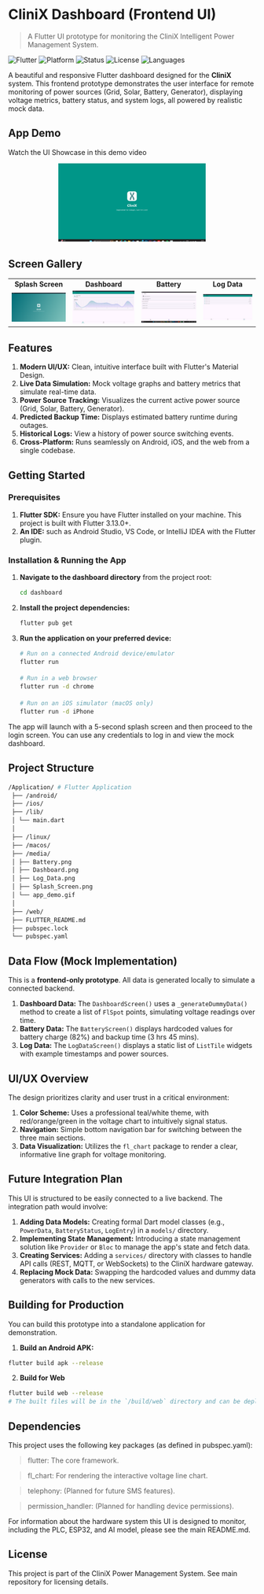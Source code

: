 # CliniX Dashboard (Frontend UI)

> A Flutter UI prototype for monitoring the CliniX Intelligent Power Management System.

![Flutter](https://img.shields.io/badge/Flutter-02569B?style=for-the-badge&logo=flutter&logoColor=white)
![Platform](https://img.shields.io/badge/Platform-Android__%7C__iOS__%7C__Web-blue)
![Status](https://img.shields.io/badge/Status-UI%20Prototype%20(Mock%20Data)-important)
![License](https://img.shields.io/badge/License-MIT-teal)
![Languages](https://img.shields.io/badge/Languages-Tamil%20|%20Telugu%20|%20Hindi%20|%20Marathi%20|%20English-brightgreen)

A beautiful and responsive Flutter dashboard designed for the **CliniX** system. This frontend prototype demonstrates the user interface for remote monitoring of power sources (Grid, Solar, Battery, Generator), displaying voltage metrics, battery status, and system logs, all powered by realistic mock data.

##  App Demo

Watch the UI Showcase in this demo video

<p align="center">
  <img src="/Application/media/app_demo.gif" alt="CliniX App Demo" width="300"/>
</p>

##  Screen Gallery

<div align="center">
  <table>
    <tr>
      <td align="center"><strong>Splash Screen</strong></td>
      <td align="center"><strong>Dashboard</strong></td>
      <td align="center"><strong>Battery</strong></td>
      <td align="center"><strong>Log Data</strong></td>
    </tr>
    <tr>
      <td><img src="/Application/media/Splash_Screen.png" width="200"></td>
      <td><img src="/Application/media/Dashboard.png" width="200"></td>
      <td><img src="/Application/media/Battery.png" width="200"></td>
      <td><img src="/Application/media/Log_Data.png" width="200"></td>
    </tr>
  </table>
</div>

##  Features

1. **Modern UI/UX:** Clean, intuitive interface built with Flutter's Material Design.
2. **Live Data Simulation:** Mock voltage graphs and battery metrics that simulate real-time data.
3. **Power Source Tracking:** Visualizes the current active power source (Grid, Solar, Battery, Generator).
4. **Predicted Backup Time:** Displays estimated battery runtime during outages.
5. **Historical Logs:** View a history of power source switching events.
6. **Cross-Platform:** Runs seamlessly on Android, iOS, and the web from a single codebase.

## Getting Started

### Prerequisites

1. **Flutter SDK:** Ensure you have Flutter installed on your machine. This project is built with Flutter 3.13.0+.
2. **An IDE:** such as Android Studio, VS Code, or IntelliJ IDEA with the Flutter plugin.

### Installation & Running the App

1.  **Navigate to the dashboard directory** from the project root:
    ```bash
    cd dashboard
    ```

2.  **Install the project dependencies:**
    ```bash
    flutter pub get
    ```

3.  **Run the application on your preferred device:**
    ```bash
    # Run on a connected Android device/emulator
    flutter run

    # Run in a web browser
    flutter run -d chrome

    # Run on an iOS simulator (macOS only)
    flutter run -d iPhone
    ```

The app will launch with a 5-second splash screen and then proceed to the login screen. You can use any credentials to log in and view the mock dashboard.

## Project Structure
```bash
/Application/ # Flutter Application
 ├── /android/
 ├── /ios/
 ├── /lib/
 │ └── main.dart
 │ 
 ├── /linux/
 ├── /macos/
 ├── /media/
 │ ├── Battery.png
 │ ├── Dashboard.png
 │ ├── Log_Data.png
 │ ├── Splash_Screen.png
 │ └── app_demo.gif
 │
 ├── /web/
 ├── FLUTTER_README.md
 ├── pubspec.lock
 └── pubspec.yaml
```

## Data Flow (Mock Implementation)

This is a **frontend-only prototype**. All data is generated locally to simulate a connected backend.

1. **Dashboard Data:** The `DashboardScreen()` uses a `_generateDummyData()` method to create a list of `FlSpot` points, simulating voltage readings over time.
2. **Battery Data:** The `BatteryScreen()` displays hardcoded values for battery charge (82%) and backup time (3 hrs 45 mins).
3. **Log Data:** The `LogDataScreen()` displays a static list of `ListTile` widgets with example timestamps and power sources.

## UI/UX Overview

The design prioritizes clarity and user trust in a critical environment:
1. **Color Scheme:** Uses a professional teal/white theme, with red/orange/green in the voltage chart to intuitively signal status.
2. **Navigation:** Simple bottom navigation bar for switching between the three main sections.
3. **Data Visualization:** Utilizes the `fl_chart` package to render a clear, informative line graph for voltage monitoring.

## Future Integration Plan

This UI is structured to be easily connected to a live backend. The integration path would involve:

1.  **Adding Data Models:** Creating formal Dart model classes (e.g., `PowerData`, `BatteryStatus`, `LogEntry`) in a `models/` directory.
2.  **Implementing State Management:** Introducing a state management solution like `Provider` or `Bloc` to manage the app's state and fetch data.
3.  **Creating Services:** Adding a `services/` directory with classes to handle API calls (REST, MQTT, or WebSockets) to the CliniX hardware gateway.
4.  **Replacing Mock Data:** Swapping the hardcoded values and dummy data generators with calls to the new services.

## Building for Production

You can build this prototype into a standalone application for demonstration.

1. **Build an Android APK:**
```bash
flutter build apk --release
```
2. **Build for Web**
```bash
flutter build web --release
# The built files will be in the `/build/web` directory and can be deployed to any web server.
```
## Dependencies
This project uses the following key packages (as defined in pubspec.yaml):

> flutter: The core framework.

> fl_chart: For rendering the interactive voltage line chart.

> telephony: (Planned for future SMS features).

> permission_handler: (Planned for handling device permissions).

For information about the hardware system this UI is designed to monitor, including the PLC, ESP32, and AI model, please see the main README.md.

## License
This project is part of the CliniX Power Management System. See main repository for licensing details.




